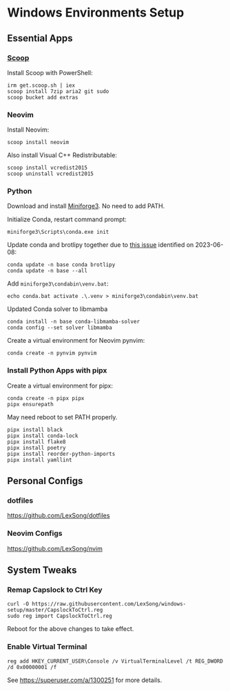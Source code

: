 # Windows Environments Setup

## Essential Apps

### [Scoop](https://scoop.sh/)

Install Scoop with PowerShell:

    irm get.scoop.sh | iex
    scoop install 7zip aria2 git sudo
    scoop bucket add extras

### Neovim

Install Neovim:

    scoop install neovim

Also install Visual C++ Redistributable:

    scoop install vcredist2015
    scoop uninstall vcredist2015

### Python

Download and install [Miniforge3](https://github.com/conda-forge/miniforge#miniforge3). No need to add PATH.

Initialize Conda, restart command prompt:

    miniforge3\Scripts\conda.exe init

Update conda and brotlipy together due to [this issue](https://github.com/conda/conda/issues/9903) identified on 2023-06-08:

    conda update -n base conda brotlipy
    conda update -n base --all

Add `miniforge3\condabin\venv.bat`:

    echo conda.bat activate .\.venv > miniforge3\condabin\venv.bat

Updated Conda solver to libmamba

    conda install -n base conda-libmamba-solver
    conda config --set solver libmamba

Create a virtual environment for Neovim pynvim:

    conda create -n pynvim pynvim

### Install Python Apps with pipx

Create a virtual environment for pipx:

    conda create -n pipx pipx
    pipx ensurepath

May need reboot to set PATH properly.

    pipx install black
    pipx install conda-lock
    pipx install flake8
    pipx install poetry
    pipx install reorder-python-imports
    pipx install yamllint

## Personal Configs

### dotfiles

https://github.com/LexSong/dotfiles

### Neovim Configs

https://github.com/LexSong/nvim

## System Tweaks

### Remap Capslock to Ctrl Key

    curl -O https://raw.githubusercontent.com/LexSong/windows-setup/master/CapslockToCtrl.reg
    sudo reg import CapslockToCtrl.reg

Reboot for the above changes to take effect.

### Enable Virtual Terminal

    reg add HKEY_CURRENT_USER\Console /v VirtualTerminalLevel /t REG_DWORD /d 0x00000001 /f

See https://superuser.com/a/1300251 for more details.
